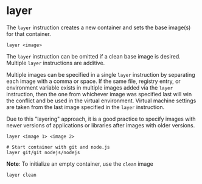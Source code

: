 # layer

The `layer` instruction creates a new container and sets the base image(s) for that container. 

```
layer <image>
```

The `layer` instruction can be omitted if a clean base image is desired. Multiple `layer` instructions are additive.

Multiple images can be specified in a single `layer` instruction by separating each image with a comma or space. If the same file, registry entry, or environment variable exists in multiple images added via the `layer` instruction, then the one from whichever image was specified last will win the conflict and be used in the virtual environment. Virtual machine settings are taken from the last image specified in the `layer` instruction.

Due to this "layering" approach, it is a good practice to specify images with newer versions of applications or libraries after images with older versions.

```
layer <image 1> <image 2>

# Start container with git and node.js
layer git/git nodejs/nodejs
```

**Note**: To initialize an empty container, use the `clean` image

```
layer clean
```
